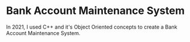 # Bank Account Maintenance System

In 2021, I used C++ and it's Object Oriented concepts to create a Bank Account Maintenance System.
